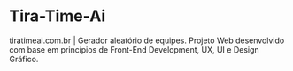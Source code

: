 # Tira-Time-Ai
tiratimeai.com.br | Gerador aleatório de equipes. Projeto Web desenvolvido com base em princípios de Front-End Development, UX, UI e Design Gráfico.
